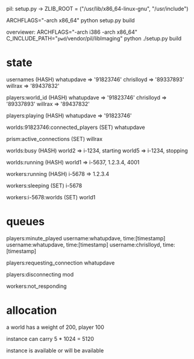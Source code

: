 pil: 
  setup.py -> ZLIB_ROOT = ("/usr/lib/x86_64-linux-gnu", "/usr/include")
  
  ARCHFLAGS="-arch x86_64" python setup.py build
  
overviewer:
  ARCHFLAGS="-arch i386 -arch x86_64" C_INCLUDE_PATH="`pwd`/vendor/pil/libImaging" python ./setup.py build


# state

usernames (HASH)
  whatupdave => '91823746'
  chrislloyd => '89337893'
  willrax    => '89437832'

players:world_id (HASH)
  whatupdave => '91823746'
  chrislloyd => '89337893'
  willrax    => '89437832'
  
players:playing (HASH)
  whatupdave => '91823746'
  
worlds:91823746:connected_players (SET)
  whatupdave

prism:active_connections (SET)
  willrax
  
worlds:busy (HASH)
  world2 => i-1234, starting
  world5 => i-1234, stopping
  
worlds:running (HASH)
  world1 => i-5637, 1.2.3.4, 4001
  
workers:running (HASH)
  i-5678 => 1.2.3.4

workers:sleeping (SET)
  i-5678

workers:i-5678:worlds (SET)
  world1

# queues

players:minute_played
  username:whatupdave, time:[timestamp]
  username:whatupdave, time:[timestamp]
  username:chrislloyd, time:[timestamp]

players:requesting_connection
  whatupdave

players:disconnecting
  mod

workers:not_responding

      
# allocation

  a world has a weight of 200, player 100
  
  instance can carry 5 * 1024 = 5120
  
  instance is available or will be available


    
    